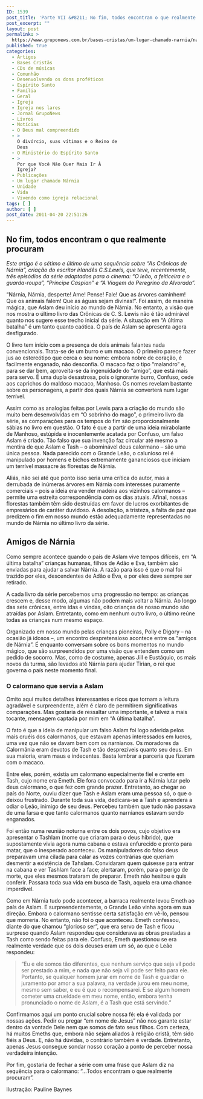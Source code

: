 ```yaml
---
ID: 1539
post_title: 'Parte VII &#8211; No fim, todos encontram o que realmente procuram'
post_excerpt: ""
layout: post
permalink: >
  https://www.gruponews.com.br/bases-cristas/um-lugar-chamado-narnia/narnia-parte-vii
published: true
categories:
  - Artigos
  - Bases Cristãs
  - CDs de músicas
  - Comunhão
  - Desenvolvendo os dons proféticos
  - Espírito Santo
  - Família
  - Geral
  - Igreja
  - Igreja nos lares
  - Jornal GrupoNews
  - Livros
  - Notícias
  - O Deus mal compreendido
  - >
    O divórcio, suas vítimas e o Reino de
    Deus
  - O Ministério do Espírito Santo
  - >
    Por que Você Não Quer Mais Ir À
    Igreja?
  - Publicações
  - Um lugar chamado Nárnia
  - Unidade
  - Vida
  - Vivendo como igreja relacional
tags: [ ]
author: [ ]
post_date: 2011-04-20 22:51:26
---
```

<h2>No fim, todos encontram o que realmente procuram</h2>
<em>Este artigo é o sétimo e último de uma sequência sobre “As Crônicas de Nárnia”, criação do escritor irlandês C.S.Lewis, que teve, recentemente, três episódios da série adaptados para o cinema: “O leão, a feiticeira e o guarda-roupa”, “Príncipe Caspian” e “A Viagem do Peregrino da Alvorada”.</em>

“Nárnia, Nárnia, desperte! Ame! Pense! Fale! Que as árvores caminhem! Que os animais falem! Que as águas sejam divinas!”. Foi assim, de maneira mágica, que Aslam deu início ao mundo de Nárnia. No entanto, a visão que nos mostra o último livro das Crônicas de C. S. Lewis não é tão admirável quanto nos sugere esse trecho inicial da série. A situação em “A última batalha” é um tanto quanto caótica. O país de Aslam se apresenta agora desfigurado.

O livro tem início com a presença de dois animais falantes nada convencionais. Trata-se de um burro e um macaco. O primeiro parece fazer jus ao estereótipo que cerca o seu nome: embora nobre de coração, é facilmente enganado, não desconfia. O macaco faz o tipo “malandro” e, para se dar bem, aproveita-se da ingenuidade do “amigo”, que está mais para servo. É uma dupla desastrosa, pois o ignorante burro, Confuso, cede aos caprichos do maldoso macaco, Manhoso. Os nomes revelam bastante sobre os personagens, a partir dos quais Nárnia se converterá num lugar terrível.

Assim como as analogias feitas por Lewis para a criação do mundo são muito bem desenvolvidas em “O sobrinho do mago”, o primeiro livro da série, as comparações para os tempos do fim são proporcionalmente sábias no livro em questão. O fato é que a partir de uma ideia mirabolante de Manhoso, estúpida e inocentemente acatada por Confuso, um falso Aslam é criado. Tão falso que sua invenção faz circular até mesmo a mentira de que Aslam e Tash – o abominável deus calormano – são uma única pessoa. Nada parecido com o Grande Leão, o calunioso rei é manipulado por homens e bichos extremamente gananciosos que iniciam um terrível massacre às florestas de Nárnia.

Aliás, não sei até que ponto isso seria uma crítica do autor, mas a derrubada de inúmeras árvores em Nárnia com interesses puramente comerciais – pois a ideia era vender madeira aos vizinhos calormanos – permite uma estreita correspondência com os dias atuais. Afinal, nossas florestas também têm sido destruídas em favor de lucros exorbitantes de empresários de caráter duvidoso. A desolação, a tristeza, a falta de paz que predizem o fim em nosso mundo estão adequadamente representadas no mundo de Nárnia no último livro da série.
<h2>Amigos de Nárnia</h2>
Como sempre acontece quando o país de Aslam vive tempos difíceis, em “A última batalha” crianças humanas, filhos de Adão e Eva, também são enviadas para ajudar a salvar Nárnia. A razão para isso é que o mal foi trazido por eles, descendentes de Adão e Eva, e por eles deve sempre ser retirado.

A cada livro da série percebemos uma progressão no tempo: as crianças crescem e, desse modo, algumas não podem mais voltar a Nárnia. Ao longo das sete crônicas, entre idas e vindas, oito crianças de nosso mundo são atraídas por Aslam. Entretanto, como em nenhum outro livro, o último reúne todas as crianças num mesmo espaço.

Organizado em nosso mundo pelas crianças pioneiras, Polly e Digory – na ocasião já idosos –, um encontro despretensioso acontece entre os “amigos de Nárnia”. É enquanto conversam sobre os bons momentos no mundo mágico, que são surpreendidos por uma visão que entendem como um pedido de socorro. Mas, como de costume, apenas Jill e Eustáquio, os mais novos da turma, são levados até Nárnia para ajudar Tirian, o rei que governa o país neste momento final.
<h3>O calormano que servia a Aslam</h3>
Omito aqui muitos detalhes interessantes e ricos que tornam a leitura agradável e surpreendente, além é claro de permitirem significativas comparações. Mas gostaria de ressaltar uma importante, e talvez a mais tocante, mensagem captada por mim em “A última batalha”.

O fato é que a ideia de manipular um falso Aslam foi logo aderida pelos mais cruéis dos calormanos, que estavam apenas interessados em lucros, uma vez que não se davam bem com os narnianos. Os moradores da Calormânia eram devotos de Tash e tão desprezíveis quanto seu deus. Em sua maioria, eram maus e indecentes. Basta lembrar a parceria que fizeram com o macaco.

Entre eles, porém, existia um calormano especialmente fiel e crente em Tash, cujo nome era Emeth. Ele fora convocado para ir a Nárnia lutar pelo deus calormano, o que fez com grande prazer. Entretanto, ao chegar ao país do Norte, ouviu dizer que Tash e Aslam eram uma pessoa só, o que o deixou frustrado. Durante toda sua vida, dedicara-se a Tash e aprendera a odiar o Leão, inimigo de seu deus. Percebeu também que tudo não passava de uma farsa e que tanto calormanos quanto narnianos estavam sendo enganados.

Foi então numa reunião noturna entre os dois povos, cujo objetivo era apresentar o Tashlam (nome que criaram para o deus híbrido), que supostamente vivia agora numa cabana e estava enfurecido e pronto para matar, que o inesperado aconteceu. Os manipuladores do falso deus preparavam uma cilada para calar as vozes contrárias que queriam desmentir a existência de Tahslam. Convidaram quem quisesse para entrar na cabana e ver Tashlam face a face; alertaram, porém, para o perigo de morte, que eles mesmos trataram de preparar. Emeth não hesitou e quis conferir. Passara toda sua vida em busca de Tash, aquela era uma chance imperdível.

Como em Nárnia tudo pode acontecer, a barraca realmente levou Emeth ao país de Aslam. E surpreendentemente, o Grande Leão vinha agora em sua direção. Embora o calormano sentisse certa satisfação em vê-lo, pensou que morreria. No entanto, não foi o que aconteceu. Emeth confessou, diante do que chamou “glorioso ser”, que era servo de Tash e ficou surpreso quando Aslam respondeu que considerava as obras prestadas a Tash como sendo feitas para ele. Confuso, Emeth questionou se era realmente verdade que os dois deuses eram um só, ao que o Leão respondeu:
<blockquote>“Eu e ele somos tão diferentes, que nenhum serviço que seja vil pode ser prestado a mim, e nada que não seja vil pode ser feito para ele. Portanto, se qualquer homem jurar em nome de Tash e guardar o juramento por amor a sua palavra, na verdade jurou em meu nome, mesmo sem saber, e eu é que o recompensarei. E se algum homem cometer uma crueldade em meu nome, então, embora tenha pronunciado o nome de Aslam, é a Tash que está servindo.”</blockquote>
Confirmamos aqui um ponto crucial sobre nossa fé: ela é validada por nossas ações. Pedir ou pregar “em nome de Jesus” não nos garante estar dentro da vontade Dele nem que somos de fato seus filhos. Com certeza, há muitos Emeths que, embora não sejam aliados à religião cristã, têm sido fiéis a Deus. E, não há dúvidas, o contrário também é verdade. Entretanto, apenas Jesus consegue sondar nosso coração a ponto de perceber nossa verdadeira intenção.

Por fim, gostaria de fechar a série com uma frase que Aslam diz na sequência para o calormano: “...Todos encontram o que realmente procuram”.

Ilustração: Pauline Baynes